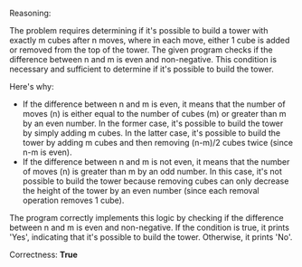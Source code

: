 Reasoning:

The problem requires determining if it's possible to build a tower with exactly m cubes after n moves, where in each move, either 1 cube is added or removed from the top of the tower. The given program checks if the difference between n and m is even and non-negative. This condition is necessary and sufficient to determine if it's possible to build the tower.

Here's why:

* If the difference between n and m is even, it means that the number of moves (n) is either equal to the number of cubes (m) or greater than m by an even number. In the former case, it's possible to build the tower by simply adding m cubes. In the latter case, it's possible to build the tower by adding m cubes and then removing (n-m)/2 cubes twice (since n-m is even).
* If the difference between n and m is not even, it means that the number of moves (n) is greater than m by an odd number. In this case, it's not possible to build the tower because removing cubes can only decrease the height of the tower by an even number (since each removal operation removes 1 cube).

The program correctly implements this logic by checking if the difference between n and m is even and non-negative. If the condition is true, it prints 'Yes', indicating that it's possible to build the tower. Otherwise, it prints 'No'.

Correctness: **True**
